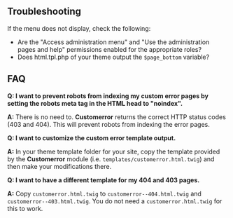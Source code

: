 ## Troubleshooting

If the menu does not display, check the following:

- Are the "Access administration menu" and "Use the administration pages and
  help" permissions enabled for the appropriate roles?
- Does html.tpl.php of your theme output the `$page_bottom` variable?


## FAQ

**Q: I want to prevent robots from indexing my custom error pages by
setting the robots meta tag in the HTML head to "noindex".**

**A:** There is no need to. **Customerror** returns the correct HTTP
status codes (403 and 404). This will prevent robots from indexing the
error pages.

**Q: I want to customize the custom error template output.**

**A:** In your theme template folder for your site, copy the template
provided by the **Customerror** module
(i.e. `templates/customerror.html.twig`) and then make your
modifications there.

**Q: I want to have a different template for my 404 and 403 pages.**

**A:** Copy `customerror.html.twig` to
`customerror--404.html.twig` and `customerror--403.html.twig`. You
do not need a `customerror.html.twig` for this to work.
